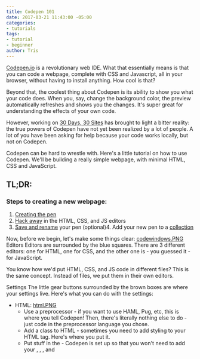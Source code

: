 ```yaml
---
title: Codepen 101
date: 2017-03-21 11:43:00 -05:00
categories:
- tutorials
tags:
- tutorial
- beginner
author: Tris
---
```


[Codepen.io](https://codepen.io) is a revolutionary web IDE. What that essentially means is that you can code a webpage, complete with CSS and Javascript, all in your browser, without having to install anything. How cool is that?

Beyond that, the coolest thing about Codepen is its ability to show you what your code does. When you, say, change the background color, the preview automatically refreshes and shows you the changes. It's super great for understanding the effects of your own code.

However, working on [30 Days, 30 Sites](http://www.subscribepage.com/30days30sites) has brought to light a bitter reality: the true powers of Codepen have not yet been realized by a lot of people. A lot of you have been asking for help because your code works locally, but not on Codepen.

Codepen can be hard to wrestle with. Here's a little tutorial on how to use Codepen. We'll be building a really simple webpage, with minimal HTML, CSS and JavaScript.

## TL;DR:
### Steps to creating a new webpage:
1. [Creating the pen](#step-1)
2. [Hack away](#step-2) in the HTML, CSS, and JS editors
3. [Save and rename](#step-3) your pen
(optional)4. Add your new pen to a [collection](#step-4)

Now, before we begin, let's make some things clear:
[codewindows.PNG](/uploads/codewindows.PNG)
Editors
Editors are surrounded by the blue squares. There are 3 different editors: one for HTML, one for CSS, and the other one is - you guessed it - for JavaScript.

You know how we'd put HTML, CSS, and JS code in different files? This is the same concept. Instead of files, we put them in their own editors.

Settings 
The little gear buttons surrounded by the brown boxes are where your settings live. Here's what you can do with the settings: 
* HTML: 
[html.PNG](/uploads/html.PNG)
    * Use a preprocessor - if you want to use HAML, Pug, etc, this is where you tell Codepen! Then, there's literally nothing else to do - just code in the preprocessor language you chose.  
    * Add a class to HTML - sometimes you need to add styling to your HTML tag. Here's where you put it.  
    * Put stuff in the <head> - Codepen is set up so that you won't need to add your <head>, <meta>, <link>, and <script> tags in the HTML editor. Just add the <meta> stuff in the settings, and the <link> and <script> links in the CSS or JavaScript settings.  
* CSS
[css.PNG](/uploads/css.PNG)
    * Preprocessors - so SASS, LESS, that kind of good stuff.
    * CSS Base and Vendor Prefixing selections
    * Add external CSS - here's where you paste the CDN links of the CSS you want to use. For example, I imported the Bootstrap and MDBootstrap CDNs here. So there's no need for you to use a <link> tag in the HTML editor!  
    Click the Quick Add to view a dropdown of some of the most popular CSS links like Bootstrap and Foundation, so you  don't have to manually copy-and-paste them.

Collections

# Step 1
## Create an account 
## Create a pen

# Step 2
## Where the code goes
## Settings
### Imports
### Pre processors 
### Behaviour

# Step 3
## Save
## Rename

# Step 4
## Collections

